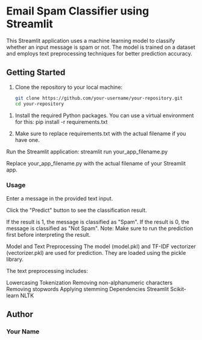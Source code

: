 # Email Spam Classifier using Streamlit

This Streamlit application uses a machine learning model to classify whether an input message is spam or not. The model is trained on a dataset and employs text preprocessing techniques for better prediction accuracy.

## Getting Started

1. Clone the repository to your local machine:

   ```bash
   git clone https://github.com/your-username/your-repository.git
   cd your-repository

1) Install the required Python packages. You can use a virtual environment for this:
pip install -r requirements.txt

2) Make sure to replace requirements.txt with the actual filename if you have one.

Run the Streamlit application:  streamlit run your_app_filename.py

Replace your_app_filename.py with the actual filename of your Streamlit app.

### Usage
Enter a message in the provided text input.

Click the "Predict" button to see the classification result.

If the result is 1, the message is classified as "Spam".
If the result is 0, the message is classified as "Not Spam".
Note: Make sure to run the prediction first before interpreting the result.

Model and Text Preprocessing
The model (model.pkl) and TF-IDF vectorizer (vectorizer.pkl) are used for prediction. They are loaded using the pickle library.

The text preprocessing includes:

Lowercasing
Tokenization
Removing non-alphanumeric characters
Removing stopwords
Applying stemming
Dependencies
Streamlit
Scikit-learn
NLTK


## Author
### Your Name


